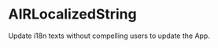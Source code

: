 AIRLocalizedString
==================

Update i18n texts without compelling users to update the App.
